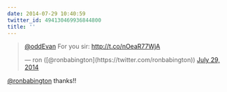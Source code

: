 ```yaml
---
date: 2014-07-29 10:40:59
twitter_id: 494130469936844800
title: ''
---
```


<blockquote class="twitter-tweet"><p lang="en" dir="ltr"><a href="https://twitter.com/oddEvan?ref_src=twsrc%5Etfw">@oddEvan</a> For you sir: <a href="http://t.co/nOeaR77WjA">http://t.co/nOeaR77WjA</a></p>&mdash; ron ([@ronbabington](https://twitter.com/ronbabington)) <a href="https://twitter.com/ronbabington/status/494129287080198144?ref_src=twsrc%5Etfw">July 29, 2014</a></blockquote>
<script async src="https://platform.twitter.com/widgets.js" charset="utf-8"></script>

[@ronbabington](https://twitter.com/ronbabington) thanks!!
